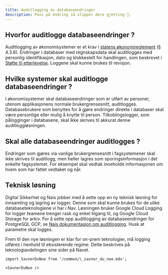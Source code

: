 ```yaml
---
title: Auditlogging av databaseendringer
description: Pass på endring så slipper dere gjetting 🔎.
---
```


## Hvorfor auditlogge databaseendringer ?

Auditlogging av økonomisystemer er et krav i [statens økonomireglement](https://www.regjeringen.no/globalassets/upload/fin/vedlegg/okstyring/reglement_for_okonomistyring_i_staten.pdf) (§ 4.3.6). Endringer i databaser med regnskapsdata skal auditlogges med personlig identifikasjon, dato og klokkeslett for handlingen, som beskrevet i [Støtte til etterlevelse](https://etterlevelse.ansatt.nav.no/krav/125/2). Loggene skal kunne brukes til revisjon.

## Hvilke systemer skal auditlogge databaseendringer ?

I økonomisystemer skal databaseendringer som er utført av personer, utenom applikasjonens normale brukergrensesnitt, auditlogges. Databasebrukere som benyttes for å gjøre endringer direkte i databaser skal være personlige eller mulig å knytte til person. Tilkoblingslogger, som pålogginger i databasene, skal ikke skrives til akkurat denne auditloggløsningen.

## Skal alle databaseendringer auditlogges ?

Endringer som gjøres via vanlige brukergrensesnitt i fagsystemener skal ikke skrives til auditlogg, men heller lagres som sporingsinformasjon i det enkelte fagsystemet. For eksempel skal vedtak inneholde informasjonen om hvem som har fattet vedtaket og når.


## Teknisk løsning

Digital Sikkerhet og Nais jobber med å sette opp en ny teknisk løsning for innsamling og lagring av logger. Denne som skal kunne brukes for de ulike databaseteknologiene vi har i Nav. Løsningen bruker Google Cloud Logging for logger teamene trenger rask og enkel tilgang til, og Google Cloud Storage for arkiv. For å sette opp auditlogging av databaseendringer for PostgreSQL GCP, se [Nais dokumentasjon om auditlogging](https://doc.nais.io/persistence/cloudsql/how-to/enable-auditing/). Husk at parametre skal logges.

Frem til den nye løsningen er klar for on-prem teknologier, må logging utføres i henhold til eksisterende regime. Dette beskrives på teknologiavdelingen sine sider på Navet.

```mdx-code-block
import SavnerDuNoe from '/common/\_savner_du_noe.mdx';

<SavnerDuNoe />
```